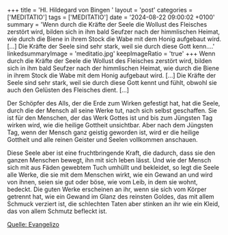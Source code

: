 +++
title = 'Hl. Hildegard von Bingen  '
layout = 'post'
categories = ['MEDITATIO']
tags = ['MEDITATIO']
date = '2024-08-22 09:00:02 +0100'
summary = 'Wenn durch die Kräfte der Seele die Wollust des Fleisches zerstört wird, bilden sich in ihm bald Seufzer nach der himmlischen Heimat, wie durch die Biene in ihrem Stock die Wabe mit dem Honig aufgebaut wird. […] Die Kräfte der Seele sind sehr stark, weil sie durch diese Gott kenn....'
linkedsummaryImage = 'meditatio.jpg'
keepImageRatio = 'true'
+++
Wenn durch die Kräfte der Seele die Wollust des Fleisches zerstört wird, bilden sich in ihm bald Seufzer nach der himmlischen Heimat, wie durch die Biene in ihrem Stock die Wabe mit dem Honig aufgebaut wird. […] Die Kräfte der Seele sind sehr stark, weil sie durch diese Gott kennt und fühlt, obwohl sie auch den Gelüsten des Fleisches dient.<!--more--> […]
 
Der Schöpfer des Alls, der die Erde zum Wirken gefestigt hat, hat die Seele, durch die der Mensch all seine Werke tut, nach sich selbst geschaffen. Sie ist für den Menschen, der das Werk Gottes ist und bis zum Jüngsten Tag wirken wird, wie die heilige Gottheit unsichtbar. Aber nach dem Jüngsten Tag, wenn der Mensch ganz geistig geworden ist, wird er die heilige Gottheit und alle reinen Geister und Seelen vollkommen anschauen.
 
Diese Seele aber ist eine fruchtbringende Kraft, die dadurch, dass sie den ganzen Menschen bewegt, ihn mit sich leben lässt. Und wie der Mensch sich mit aus Fäden gewebtem Tuch umhüllt und bekleidet, so legt die Seele alle Werke, die sie mit dem Menschen wirkt, wie ein Gewand an und wird von ihnen, seien sie gut oder böse, wie vom Leib, in dem sie wohnt, bedeckt. Die guten Werke erscheinen an ihr, wenn sie sich vom Körper getrennt hat, wie ein Gewand im Glanz des reinsten Goldes, das mit allem Schmuck verziert ist, die schlechten Taten aber stinken an ihr wie ein Kleid, das von allem Schmutz befleckt ist.
 



[Quelle: Evangelizo](https://evangeliumtagfuertag.org/DE/gospel)
